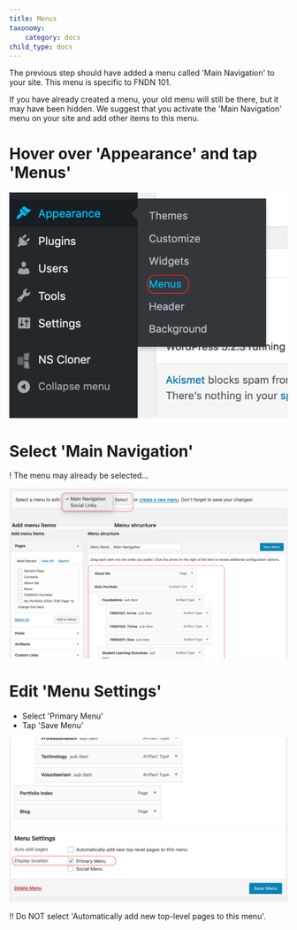```yaml
---
title: Menus
taxonomy:
    category: docs
child_type: docs
---
```


The previous step should have added a menu called 'Main Navigation' to your site. This menu is specific to FNDN 101.

If you have already created a menu, your old menu will still be there, but it may have been hidden. We suggest that you activate the 'Main Navigation' menu on your site and add other items to this menu.

# Hover over 'Appearance' and tap 'Menus'

![](menu-1.png)

# Select 'Main Navigation'
! The menu may already be selected...

![](menu-2.png)
![](menu-3.png)

# Edit 'Menu Settings'

- Select 'Primary Menu'
- Tap 'Save Menu'

![](menu-4.png)

!! Do NOT select 'Automatically add new top-level pages to this menu'.
